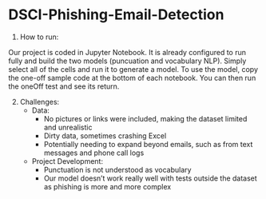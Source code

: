 # DSCI-Phishing-Email-Detection

1. How to run:

Our project is coded in Jupyter Notebook. It is already configured to run fully and build the two models (puncuation and vocabulary NLP). Simply select all of the cells and run it to generate a model.
To use the model, copy the one-off sample code at the bottom of each notebook. You can then run the oneOff test and see its return.

2. Challenges:
    - Data:
      - No pictures or links were included, making the dataset limited and unrealistic
      - Dirty data, sometimes crashing Excel
      - Potentially needing to expand beyond emails, such as from text messages and phone call logs
    - Project Development:
      - Punctuation is not understood as vocabulary
      - Our model doesn’t work really well with tests outside the dataset as phishing is more and more complex
